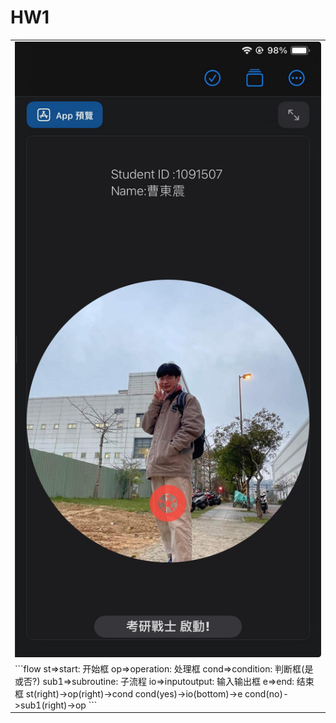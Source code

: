 <h1>HW1</h1>
<table>
  <tr>
      <td>
        <img src="hw1.jpg">
      </td>
  </tr>

  <tr>
    <td>
      ```flow
st=>start: 开始框
op=>operation: 处理框
cond=>condition: 判断框(是或否?)
sub1=>subroutine: 子流程
io=>inputoutput: 输入输出框
e=>end: 结束框
st(right)->op(right)->cond
cond(yes)->io(bottom)->e
cond(no)->sub1(right)->op
```
    </td>
  
  </tr>
  
</table>
